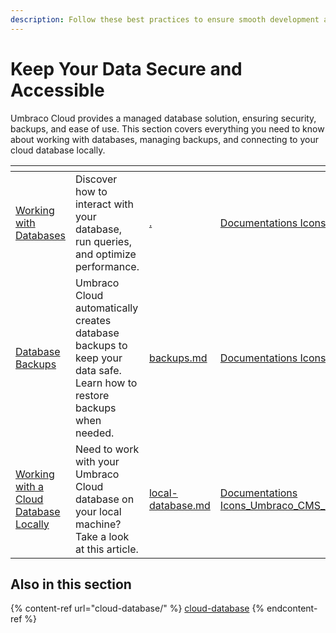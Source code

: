 ```yaml
---
description: Follow these best practices to ensure smooth development and data integrity.
---
```


# Keep Your Data Secure and Accessible

Umbraco Cloud provides a managed database solution, ensuring security, backups, and ease of use. This section covers everything you need to know about working with databases, managing backups, and connecting to your cloud database locally.



<table data-view="cards"><thead><tr><th></th><th></th><th data-hidden data-card-target data-type="content-ref"></th><th data-hidden data-card-cover data-type="files"></th></tr></thead><tbody><tr><td><a href="./">Working with Databases</a></td><td>Discover how to interact with your database, run queries, and optimize performance.</td><td><a href="./">.</a></td><td><a href="../.gitbook/assets/Documentations Icons_Umbraco_CMS_Fundamentals_Data.png">Documentations Icons_Umbraco_CMS_Fundamentals_Data.png</a></td></tr><tr><td><a href="backups.md">Database Backups</a></td><td>Umbraco Cloud automatically creates database backups to keep your data safe. Learn how to restore backups when needed.</td><td><a href="backups.md">backups.md</a></td><td><a href="../.gitbook/assets/Documentations Icons_Umbraco_CMS_Reference_Caching.png">Documentations Icons_Umbraco_CMS_Reference_Caching.png</a></td></tr><tr><td><a href="local-database.md">Working with a Cloud Database Locally</a></td><td>Need to work with your Umbraco Cloud database on your local machine? Take a look at this article.</td><td><a href="local-database.md">local-database.md</a></td><td><a href="../.gitbook/assets/Documentations Icons_Umbraco_CMS_Implementation_Services_and_Helpers.png">Documentations Icons_Umbraco_CMS_Implementation_Services_and_Helpers.png</a></td></tr></tbody></table>

## Also in this section

{% content-ref url="cloud-database/" %}
[cloud-database](cloud-database/)
{% endcontent-ref %}
